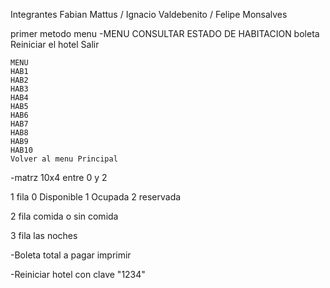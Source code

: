 Integrantes Fabian Mattus / Ignacio Valdebenito / Felipe Monsalves

primer metodo menu
-MENU
CONSULTAR ESTADO DE HABITACION
boleta
Reiniciar el hotel
Salir

    MENU 
    HAB1
    HAB2
    HAB3
    HAB4
    HAB5
    HAB6
    HAB7
    HAB8
    HAB9
    HAB10
    Volver al menu Principal

-matrz 10x4
entre 0 y 2



 1 fila
 0 Disponible
 1 Ocupada
 2 reservada

 2 fila 
 comida o sin comida

 3 fila
 las noches

-Boleta
 total a pagar 
 imprimir

-Reiniciar hotel
 con clave "1234"
 
 

